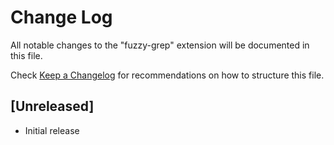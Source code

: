 # Change Log

All notable changes to the "fuzzy-grep" extension will be documented in this file.

Check [Keep a Changelog](http://keepachangelog.com/) for recommendations on how to structure this file.

## [Unreleased]

- Initial release